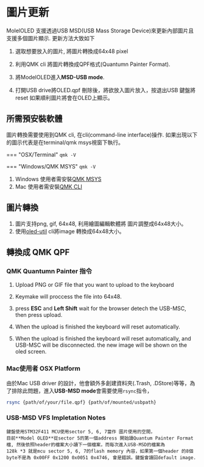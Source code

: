 # 圖片更新

MolelOLED 支援透過USB MSD(USB Mass Storage Device)來更新內部圖片且支援多個圖片顯示.
更新方法大致如下
1. 選取想要放入的圖片, 將圖片轉換成64x48 pixel

2. 利用QMK cli 將圖片轉換成QPF格式(Quantumn Painter Format). 

3. 將ModelOLED進入**MSD-USB mode**.

4. 打開USB drive將OLED.qpf 刪除後，將欲放入圖片放入，按退出USB 鍵盤將reset 如果順利圖片將會在OLED上顯示。

## 所需預安裝軟體

圖片轉換需要使用到QMK cli, 在cli(command-line interface)操作.
如果出現以下的圖示代表是在terminal/qmk msys視窗下執行。

=== "OSX/Terminal"
    ```
    qmk -V
    ```

=== "Windows/QMK MSYS" 
    ```
    qmk -V
    ```

1. Windows 使用者需安裝[QMK MSYS](https://msys.qmk.fm/)
2. Mac 使用者需安裝[QMK CLI](https://github.com/qmk/qmk_cli)

## 圖片轉換

1. 圖片支持png, gif, 64x48, 利用繪圖編輯軟體將 圖片調整成64x48大小。
2. 使用<a href="oled-util">oled-util</a> cli將image 轉換成64x48大小。

## 轉換成 QMK QPF

### QMK Quantumn Painter 指令

1. Upload PNG or GIF file that you want to upload to the keyboard 
2. Keymake will proccess the file into 64x48. 
3. press __ESC__ and __Left Shift__ wait for the browser detech the USB-MSC, then press upload.
4. When the upload is finished the keyboard will reset automatically.


3. When the upload is finished the keyboard will reset automatically, and USB-MSC 
will be disconnected. the new image will be shown on the oled screen.

### Mac使用者 OSX Platform
由於Mac USB driver 的設計，他會額外多創建資料夾(.Trash, .DStore)等等，為了排除此問題，進入**USB-MSD mode**會需要使用```rsync```指令，

```bash
rsync {path/of/your/file.qpf} {path/of/mounted/usbpath}
```

### USB-MSD VFS Impletation Notes

```note 
鍵盤使用STM32F411 MCU使用sector 5, 6, 7當作 圖片使用的空間，
目前**Model OLED**從sector 5的第一個address 開始讀Quantum Painter Format檔, 然後依照header的檔案大小讀下一個檔案，而每次進入USB-MSD的檔案為
128k *3 就是mcu sector 5, 6, 7的flash memory 內容，如果第一個header 的8個byte不是為 0x00FF 0x1200 0x0051 0x4746, 會是錯誤。鍵盤會讀回default image.
```


